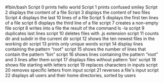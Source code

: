 #!bin/bash
Script 0 prints hello world
Script 1 prints confused smiley
Script 2 displays the content of a file
Script 3 displays the content of two files
Script 4 displays the last 10 lines of a file
Script 5 displays the first ten lines of a file
script 6 displays the third line of a file
script 7 creates a non-empty file
script 8 writes into a file the result of the command ls -la 
script 9 duplicates last lines
script 10 deletes files with .js extension
script 11 counts dir and subdir in the current dir
script 12 shows the ten newest files in the working dir
script 13 prints only unique words
script 14 display lines containing the pattern “root"
script 15 shows  the number of lines that contain the pattern “bin”
script 16 shows lines containing the pattern “root” and 3 lines after them
script 17 displays files without pattern 'bin'
script 18 shows file starting with letters
script 19 replaces characters in inputs
script 20 removes specific letters from input
script 21 reverses a file's input
script 22 displays all users and their home directories, sorted by users
